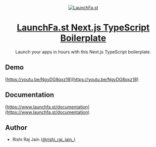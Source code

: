 <p align="center">
  <a href="https://www.launchfa.st">
    <img alt="LaunchFa.st" src="https://www.launchfa.st/seo.png">
    <h1 align="center">LaunchFa.st Next.js TypeScript Boilerplate</h1>
  </a>
</p>

<p align="center">
Launch your apps in hours with this Next.js TypeScript boilerplate.
</p>

## Demo

[https://youtu.be/NgyDG8qxz18](https://youtu.be/NgyDG8qxz18)

## Documentation

[https://www.launchfa.st/documentation](https://www.launchfa.st/documentation)

## Author

- Rishi Raj Jain ([@rishi_raj_jain_](https://twitter.com/rishi_raj_jain_))
